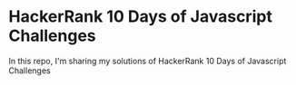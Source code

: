 # HackerRank 10 Days of Javascript Challenges
 In this repo, I'm sharing my solutions of HackerRank 10 Days of Javascript Challenges
